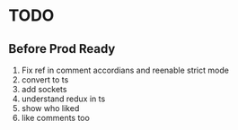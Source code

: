 # TODO

## Before Prod Ready

1. Fix ref in comment accordians and reenable strict mode
2. convert to ts
3. add sockets
4. understand redux in ts
5. show who liked
6. like comments too
